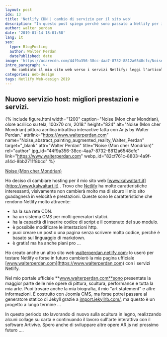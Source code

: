```yaml
---
layout: post
idx: 13
title: 'Netlify CDN | cambio di servizio per il sito web'
description: "In questo post spiego perché sono passato a Netlify per il mio sito web www.kalwaltart.it, per il suo CDN e altri servizi. Articolo di Kalwalt alias Walter Perdan."
author: walter_perdan
date: '2019-01-14 18:01:58'
lang: it
seo:
  type: BlogPosting
  author: Walter Perdan
  datePublished: date
image: 'https://ucarecdn.com/44f9a356-38cc-4aa7-8732-8812a6548cfc/Noise_abstract_painting_augmented_reality_Walter_Perdan.jpg'
intro_paragraph: >-
   Ho cambiato il mio sito web verso i servizi Netlify: leggi l'articolo per conoscerne i benefici.
categories: Web-design
tags: Netlify Web-design 2019
---
```

## Nuovo servizio host: migliori prestazioni e servizi.

{% include figure.html width="1200" caption="Noise (Mon cher Mondrian), olore acrilico su tela, 100x70 cm, 2018." height="824" alt="Noise (Mon cher Mondrian) pittura acrilica intrattiva interactive fatta con Ar.js by Walter Perdan." attrlink="https://www.walterperdan.com" name="Noise_abstract_painting_augmented_reality_Walter_Perdan" target="_blank" attr="Walter Perdan" title="Noise (Mon cher Mondrian)" rel="author" jpg_id="44f9a356-38cc-4aa7-8732-8812a6548cfc" link="https://www.walterperdan.com" webp_id="82cf761c-8803-4a9f-a14d-8bb2711f8bcd" %}

<a href="https://www.walterperdan.com/it/opere/pittura/artisajoke-pittura-astratta">Noise (Mon cher Mondrian)</a>

Ho deciso di cambiare hosting per il mio sito web [www.kalwaltart.it](https://www.kalwaltart.it) . Trovo che [Netlify](https://www.netlify.com) ha molte caratteristiche interessanti, visivamente non cambierà molto ma di sicuro il mio sito guadagnerà in velocità e prestazioni. Queste sono le caratteristiche che rendono Netlify molto attraente:

* ha la sua rete CDN.
* ha un sistema CMS per molti generatori statici.
* ha la capacità di inserire codice di script e il contenuto del suo modulo.
* è possibile modificare le intestazioni http.
* puoi creare un post o una pagina senza scrivere molto codice, perché è basato sul linguaggio di markdown.
* è gratis! ma ha anche piani pro ...

Ho creato anche un altro sito web [walterperdan.netlify.com](https://walterperdan.netlify.com): lo userò per testare Netlify e forse in futuro cambierò la mia pagina ufficiale [www.walterperdan.com](https://www.walterperdan.com) con i servizi Netlify.

Nel mio portale ufficiale **www.walterperdan.com**sono presentate la maggior parte delle mie opere di pittura, scultura, performance e tutta la mia arte. Puoi trovare anche la mia biografia, il mio "art statement" e altre informazioni. È costruito con Joomla CMS, ma forse potrei passare al generatore statico di Jekyll grazie a [import.jekyllrb.com/](https://import.jekyllrb.com/), ma questo è un progetto a lungo termine ...

In questo periodo sto lavorando di nuovo sulla scultura in legno, realizzando alcuni collage su carta e continuando il lavoro sull'arte interattiva con il software Artivive. Spero anche di sviluppare altre opere AR.js nel prossimo futuro ....

